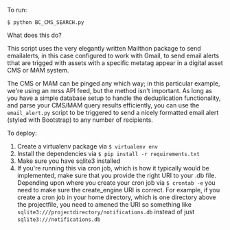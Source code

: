 To run: 

`$ python BC_CMS_SEARCH.py`


What does this do? 

This script uses the very elegantly written Mailthon package to send emailalerts, in this case configured to work with Gmail, to send email alerts tthat are trigged with assets with a specific metatag appear in a digital asset CMS or MAM system. 

The CMS or MAM can be pinged any which way; in this particular example, we're using an mrss API feed, but the method isn't important. As long as you have a simple database setup to handle the deduplication functionality, and parse your CMS/MAM query results efficiently, you can use the `email_alert.py` script to be triggered to send a nicely formatted email alert (styled with Bootstrap) to any number of recipients.

To deploy:

1. Create a virtualenv package via `$ virtualenv env`
2. Install the dependencies via `$ pip install -r requirements.txt`
3. Make sure you have sqlite3 installed
4. If you're running this via cron job, which is how it typically would be implemented, make sure that you provide the right URI to your .db file. Depending upon where you create your cron job via `$ crontab -e` you need to make sure the create_engine URI is correct. For example, if you create a cron job in your home directory, which is one directory above the projectfile, you need to amened the URI so something like `sqlite3:///projectdirectory/notifications.db` instead of just `sqlite3:///notifications.db`

